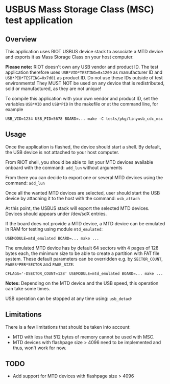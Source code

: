 # USBUS Mass Storage Class (MSC) test application

## Overview

This application uses RIOT USBUS device stack to associate a MTD device and
exports it as Mass Storage Class on your host computer.

**Please note:** RIOT doesn't own any USB vendor and product ID. The test
application therefore uses `USB*VID*TESTING=0x1209` as manufacturer ID and
`USB*PID*TESTING=0x7d01` as product ID. Do not use these IDs outside of
test environments! They MUST NOT be used on any device that is redistributed,
sold or manufactured, as they are not unique!

To compile this application with your own vendor and product ID, set the
variables `USB*VID` and `USB*PID` in the makefile or at the command line,
for example

```
USB_VID=1234 USB_PID=5678 BOARD=... make -C tests/pkg/tinyusb_cdc_msc
```

## Usage

Once the application is flashed, the device should start a shell.
By default, the USB device is not attached to your host computer.

From RIOT shell, you should be able to list your MTD devices available onboard
with the command:
`add_lun` without arguments

From there you can decide to export one or several MTD devices using the
command:
`add_lun`

Once all the wanted MTD devices are selected, user should start the USB device
by attaching it to the host with the command:
`usb_attach`

At this point, the USBUS stack will export the selected MTD devices.
Devices should appears under /dev/sdX entries.

If the board does not provide a MTD device, a MTD device can be emulated in RAM
for testing using module `mtd_emulated`:
```
USEMODULE=mtd_emulated BOARD=... make ...
```
The emulated MTD device has by default 64 sectors with 4 pages of 128 bytes
each, the minimum size to be able to create a partition with FAT file system.
These default parameters can be overridden e.g. by `SECTOR_COUNT`,
`PAGES*PER*SECTOR` and `PAGE_SIZE`:
```
CFLAGS='-DSECTOR_COUNT=128' USEMODULE=mtd_emulated BOARD=... make ...
```

**Notes:** Depending on the MTD device and the USB speed, this operation can take some times.

USB operation can be stopped at any time using:
`usb_detach`

## Limitations
There is a few limitations that should be taken into account:
- MTD with less that 512 bytes of memory cannot be used with MSC.
- MTD devices with flashpage size > 4096 need to be implemented and thus, won't work for now.

## TODO
- Add support for MTD devices with flashpage size > 4096

